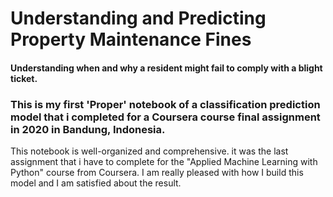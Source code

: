 # Understanding and Predicting Property Maintenance Fines
#### Understanding when and why a resident might fail to comply with a blight ticket.

### This is my first 'Proper' notebook of a classification prediction model that i completed for a Coursera course final assignment in 2020 in Bandung, Indonesia.

This notebook is well-organized and comprehensive. it was the last assignment that i have to complete for the "Applied Machine Learning with Python" course from Coursera.
I am really pleased with how I build this model and I am satisfied about the result.
